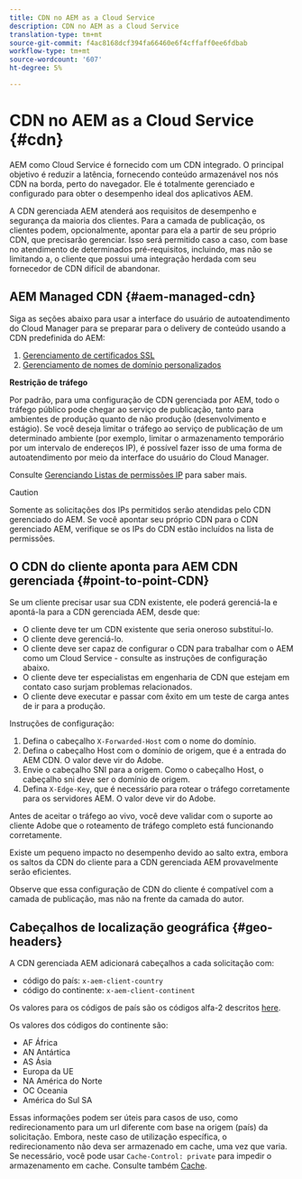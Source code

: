 ```yaml
---
title: CDN no AEM as a Cloud Service
description: CDN no AEM as a Cloud Service
translation-type: tm+mt
source-git-commit: f4ac8168dcf394fa66460e6f4cffaff0ee6fdbab
workflow-type: tm+mt
source-wordcount: '607'
ht-degree: 5%

---
```



# CDN no AEM as a Cloud Service {#cdn}

AEM como Cloud Service é fornecido com um CDN integrado. O principal objetivo é reduzir a latência, fornecendo conteúdo armazenável nos nós CDN na borda, perto do navegador. Ele é totalmente gerenciado e configurado para obter o desempenho ideal dos aplicativos AEM.

A CDN gerenciada AEM atenderá aos requisitos de desempenho e segurança da maioria dos clientes. Para a camada de publicação, os clientes podem, opcionalmente, apontar para ela a partir de seu próprio CDN, que precisarão gerenciar. Isso será permitido caso a caso, com base no atendimento de determinados pré-requisitos, incluindo, mas não se limitando a, o cliente que possui uma integração herdada com seu fornecedor de CDN difícil de abandonar.

## AEM Managed CDN {#aem-managed-cdn}

Siga as seções abaixo para usar a interface do usuário de autoatendimento do Cloud Manager para se preparar para o delivery de conteúdo usando a CDN predefinida do AEM:

1. [Gerenciamento de certificados SSL](/help/implementing/cloud-manager/managing-ssl-certifications/introduction.md)
1. [Gerenciamento de nomes de domínio personalizados](/help/implementing/cloud-manager/custom-domain-names/introduction.md)

**Restrição de tráfego**

Por padrão, para uma configuração de CDN gerenciada por AEM, todo o tráfego público pode chegar ao serviço de publicação, tanto para ambientes de produção quanto de não produção (desenvolvimento e estágio). Se você deseja limitar o tráfego ao serviço de publicação de um determinado ambiente (por exemplo, limitar o armazenamento temporário por um intervalo de endereços IP), é possível fazer isso de uma forma de autoatendimento por meio da interface do usuário do Cloud Manager.

Consulte [Gerenciando Listas de permissões IP](/help/implementing/cloud-manager/ip-allow-lists/introduction.md) para saber mais.

>[!CAUTION]
>
>Somente as solicitações dos IPs permitidos serão atendidas pelo CDN gerenciado do AEM. Se você apontar seu próprio CDN para o CDN gerenciado AEM, verifique se os IPs do CDN estão incluídos na lista de permissões.

## O CDN do cliente aponta para AEM CDN gerenciada {#point-to-point-CDN}

Se um cliente precisar usar sua CDN existente, ele poderá gerenciá-la e apontá-la para a CDN gerenciada AEM, desde que:

* O cliente deve ter um CDN existente que seria oneroso substituí-lo.
* O cliente deve gerenciá-lo.
* O cliente deve ser capaz de configurar o CDN para trabalhar com o AEM como um Cloud Service - consulte as instruções de configuração abaixo.
* O cliente deve ter especialistas em engenharia de CDN que estejam em contato caso surjam problemas relacionados.
* O cliente deve executar e passar com êxito em um teste de carga antes de ir para a produção.

Instruções de configuração:

1. Defina o cabeçalho `X-Forwarded-Host` com o nome do domínio.
1. Defina o cabeçalho Host com o domínio de origem, que é a entrada do AEM CDN. O valor deve vir do Adobe.
1. Envie o cabeçalho SNI para a origem. Como o cabeçalho Host, o cabeçalho sni deve ser o domínio de origem.
1. Defina `X-Edge-Key`, que é necessário para rotear o tráfego corretamente para os servidores AEM. O valor deve vir do Adobe.

Antes de aceitar o tráfego ao vivo, você deve validar com o suporte ao cliente Adobe que o roteamento de tráfego completo está funcionando corretamente.

Existe um pequeno impacto no desempenho devido ao salto extra, embora os saltos da CDN do cliente para a CDN gerenciada AEM provavelmente serão eficientes.

Observe que essa configuração de CDN do cliente é compatível com a camada de publicação, mas não na frente da camada do autor.

## Cabeçalhos de localização geográfica {#geo-headers}

A CDN gerenciada AEM adicionará cabeçalhos a cada solicitação com:

* código do país: `x-aem-client-country`
* código do continente: `x-aem-client-continent`

Os valores para os códigos de país são os códigos alfa-2 descritos [here](https://en.wikipedia.org/wiki/ISO_3166-1).

Os valores dos códigos do continente são:

* AF África
* AN Antártica
* AS Ásia
* Europa da UE
* NA América do Norte
* OC Oceania
* América do Sul SA

Essas informações podem ser úteis para casos de uso, como redirecionamento para um url diferente com base na origem (país) da solicitação. Embora, neste caso de utilização específica, o redirecionamento não deva ser armazenado em cache, uma vez que varia. Se necessário, você pode usar `Cache-Control: private` para impedir o armazenamento em cache. Consulte também [Cache](/help/implementing/dispatcher/caching.md#html-text).
